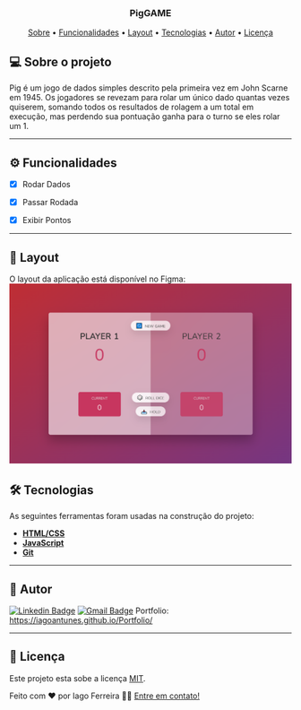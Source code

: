 <br />
<p align="center">

  <h3 align="center">PigGAME</h3>

</p>

<p align="center">
 <a href="#-sobre-o-projeto">Sobre</a> •
 <a href="#-funcionalidades">Funcionalidades</a> •
 <a href="#-layout">Layout</a> • 
 <a href="#-tecnologias">Tecnologias</a> • 
 <a href="#-autor">Autor</a> • 
 <a href="#user-content--licença">Licença</a>
</p>


## 💻 Sobre o projeto

 Pig é um jogo de dados simples descrito pela primeira vez em John Scarne em 1945. Os jogadores se revezam para rolar um único dado quantas
 vezes quiserem, somando todos os resultados de rolagem a um total em execução, mas perdendo sua pontuação ganha para o turno se eles rolar um 1.



---

## ⚙️ Funcionalidades

- [x] Rodar Dados
- [x] Passar Rodada
- [x] Exibir Pontos


---

## 🎨 Layout
O layout da aplicação está disponível no Figma:
    <img src="https://github.com/IagoAntunes/PigGame/blob/master/imgPigGAME.png" alt="Logo">
  </a>


## 🛠 Tecnologias

As seguintes ferramentas foram usadas na construção do projeto:

-   **[HTML/CSS](https://www.alura.com.br/artigos/html-css-e-js-definicoes)**
-   **[JavaScript](https://developer.mozilla.org/pt-BR/docs/Web/JavaScript)**
-   **[Git](https://git-scm.com/)**

---
## 🦸 Autor

[![Linkedin Badge](https://img.shields.io/badge/-IagoFerreira-blue?style=flat-square&logo=Linkedin&logoColor=white&link=https://www.linkedin.com/in/iagoaferreira/)](https://www.linkedin.com/in/iagoaferreira/) [![Gmail Badge](https://img.shields.io/badge/-iagoantunes.f@gmail.com-c14438?style=flat-square&logo=Gmail&logoColor=white&link=mailto:iagoantunes.f@gmail.com)](mailto:iagoantunes.f@gmail.com)
Portfolio: https://iagoantunes.github.io/Portfolio/

---

## 📝 Licença

Este projeto esta sobe a licença [MIT](./LICENSE).

Feito com ❤️ por Iago Ferreira 👋🏽 [Entre em contato!](https://www.linkedin.com/in/iagoaferreira/)

